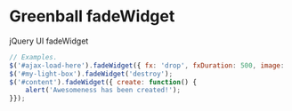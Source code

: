 # Greenball fadeWidget

jQuery UI fadeWidget

```js
// Examples.
$('#ajax-load-here').fadeWidget({ fx: 'drop', fxDuration: 500, image: '/my/awesomeloader.gif' });
$('#my-light-box').fadeWidget('destroy');
$('#content').fadeWidget({ create: function() {
	alert('Awesomeness has been created!');
}});
```
